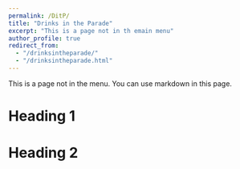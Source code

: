 ```yaml
---
permalink: /DitP/
title: "Drinks in the Parade"
excerpt: "This is a page not in th emain menu"
author_profile: true
redirect_from: 
  - "/drinksintheparade/"
  - "/drinksintheparade.html"
---
```


This is a page not in the menu. You can use markdown in this page.

Heading 1
======

Heading 2
======
